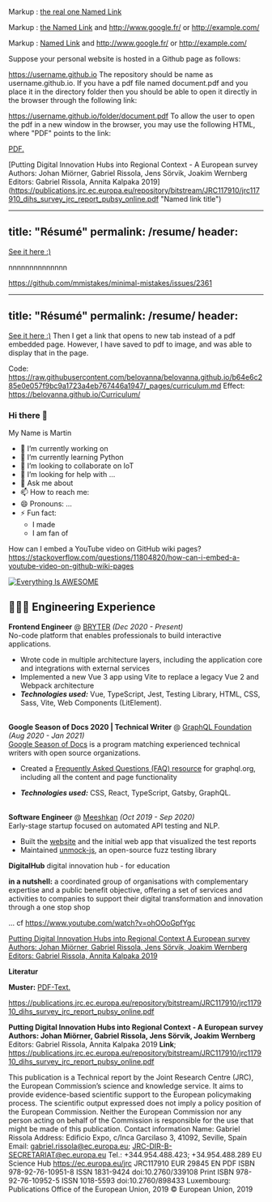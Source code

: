 Markup :  [the real one Named Link](http://www.google.fr/ "Named link title") 

Markup :  [the Named Link](http://www.google.fr/ "Named link title") and http://www.google.fr/ or <http://example.com/>

Markup :  [Named Link](http://www.google.fr/ "Named link title") and http://www.google.fr/ or <http://example.com/>






Suppose your personal website is hosted in a Github page as follows:

https://username.github.io
The repository should be name as username.github.io. If you have a pdf file named document.pdf and you place it in the directory folder then you should be able to open it directly in the browser through the following link:

https://username.github.io/folder/document.pdf
To allow the user to open the pdf in a new window in the browser, you may use the following HTML, where "PDF" points to the link:

<a href="username.github.io/folder/document.pdf" target="_blank">PDF.</a>


[Putting Digital Innovation Hubs into Regional Context - A European survey Authors: Johan Miörner, Gabriel Rissola, Jens Sörvik, Joakim  Wernberg
Editors: Gabriel Rissola, Annita Kalpaka 2019] (https://publications.jrc.ec.europa.eu/repository/bitstream/JRC117910/jrc117910_dihs_survey_jrc_report_pubsy_online.pdf "Named link title") 


---
title: "Résumé"
permalink: /resume/
header:
---
[See it here :)](http://ToadHanks.github.io/images/mihir_resume_2019v5.pdf)
  
nnnnnnnnnnnnnn



https://github.com/mmistakes/minimal-mistakes/issues/2361


---
title: "Résumé"
permalink: /resume/
header:
---
[See it here :)](http://ToadHanks.github.io/images/mihir_resume_2019v5.pdf)
Then I get a link that opens to new tab instead of a pdf embedded page. However, I have saved to pdf to image, and was able to display that in the page.



Code: https://raw.githubusercontent.com/belovanna/belovanna.github.io/b64e6c285e0e057f9bc9a1723a4eb767446a1947/_pages/curriculum.md
Effect: https://belovanna.github.io/Curriculum/





### Hi there 👋

My Name is Martin 

- 🔭 I’m currently working on 
- 🌱 I’m currently learning Python
- 👯 I’m looking to collaborate on IoT
- 🤔 I’m looking for help with ...
- 💬 Ask me about 
- 📫 How to reach me:
- 😄 Pronouns: ...
- ⚡ Fun fact: 
  - I made 
  - I am fan of 



How can I embed a YouTube video on GitHub wiki pages?
https://stackoverflow.com/questions/11804820/how-can-i-embed-a-youtube-video-on-github-wiki-pages

[![Everything Is AWESOME](https://yt-embed.herokuapp.com/embed?v=StTqXEQ2l-Y)](https://www.youtube.com/watch?v=StTqXEQ2l-Y "Everything Is AWESOME")



## 👩🏼‍💻 Engineering Experience

**Frontend Engineer** @ [BRYTER](https://bryter.com/) _(Dec 2020 - Present)_ <br>
No-code platform that enables professionals to build interactive applications.
  - Wrote code in multiple architecture layers, including the application core and integrations with external services
  - Implemented a new Vue 3 app using Vite to replace a legacy Vue 2 and Webpack architecture
  - **_Technologies used:_** Vue, TypeScript, Jest, Testing Library, HTML, CSS, Sass, Vite, Web Components (LitElement).
<br><br>

**Google Season of Docs 2020 | Technical Writer** @ [GraphQL Foundation](https://foundation.graphql.org/) _(Aug 2020 - Jan 2021)_ <br>
[Google Season of Docs](https://developers.google.com/season-of-docs/docs/participants) is a program matching experienced technical writers with open source organizations.
  - Created a [Frequently Asked Questions (FAQ) resource](https://graphql.org/faq/) for graphql.org, including all the content and page functionality

  - **_Technologies used:_** CSS, React, TypeScript, Gatsby, GraphQL.
<br><br>

**Software Engineer** @ [Meeshkan](http://meeshkan.com/) _(Oct 2019 - Sep 2020)_ <br>
Early-stage startup focused on automated API testing and NLP.
  - Built the [website](https://meeshkan.com/) and the initial web app that visualized the test reports
  - Maintained [unmock-js](https://github.com/meeshkan/unmock-js), an open-source fuzz testing library

**DigitalHub**
digital innovation hub - for education


**in a nutshell:** a coordinated group of organisations with complementary expertise and a public benefit objective, offering a set of services and activities to companies to support their digital transformation and innovation through a one stop shop

... cf https://www.youtube.com/watch?v=ohOOoGpfYgc


[Putting Digital Innovation Hubs into Regional Context A European survey Authors: Johan Miörner, Gabriel Rissola, Jens Sörvik, Joakim  Wernberg
Editors: Gabriel Rissola, Annita Kalpaka 2019](https://publications.jrc.ec.europa.eu/repository/bitstream/JRC117910/jrc117910_dihs_survey_jrc_report_pubsy_online.pdf "Named link title")



**Literatur**

**Muster:** 
<a href="https://publications.jrc.ec.europa.eu/repository/bitstream/JRC117910/jrc117910_dihs_survey_jrc_report_pubsy_online.pdf" target="_blank">PDF-Text.</a>

https://publications.jrc.ec.europa.eu/repository/bitstream/JRC117910/jrc117910_dihs_survey_jrc_report_pubsy_online.pdf




**Putting Digital Innovation Hubs into Regional Context - A European survey Authors: Johan Miörner, Gabriel Rissola, Jens Sörvik, Joakim  Wernberg**
Editors: Gabriel Rissola, Annita Kalpaka 2019
**Link**; https://publications.jrc.ec.europa.eu/repository/bitstream/JRC117910/jrc117910_dihs_survey_jrc_report_pubsy_online.pdf

This publication is a Technical report by the Joint Research Centre (JRC), the European Commission’s science and knowledge service. It aims to provide evidence-based scientific support to the European policymaking process. The scientific output expressed does not imply a policy position of the European Commission. Neither the European Commission nor any person acting on behalf of the Commission is responsible for the use that might be made of this publication.
Contact information Name: Gabriel Rissola Address: Edificio Expo, c/Inca Garcilaso 3, 41092, Seville, Spain Email: gabriel.rissola@ec.europa.eu; JRC-DIR-B-SECRETARIAT@ec.europa.eu
Tel.: +344.954.488.423; +34.954.488.289 EU Science Hub https://ec.europa.eu/jrc JRC117910 EUR 29845 EN PDF ISBN 978-92-76-10951-8 ISSN 1831-9424 doi:10.2760/339108 Print ISBN 978-92-76-10952-5 ISSN 1018-5593 doi:10.2760/898433
Luxembourg: Publications Office of the European Union, 2019 © European Union, 2019

  
